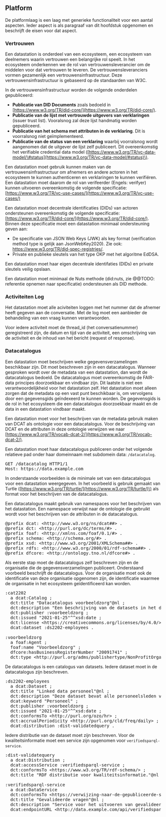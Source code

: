 ## Platform

De platformlaag is een laag met generieke functionaliteit voor een aantal aspecten. Ieder aspect is als paragraaf van dit hoofdstuk opgenomen en beschrijft de eisen voor dat aspect. 

### Vertrouwen

Een datastation is onderdeel van een ecosysteem, een ecosysteem van deelnemers waarin vertrouwen een belangrijke rol speelt. In het ecosysteem onderkennen we de rol van vertrouwensleverancier om de middelen voor dat vertrouwen te leveren. De vertrouwensleveranciers vormen gezamenlijk een vertrouwensinfrastructuur. Deze vertrouwensinfrastructuur is gebaseerd op de standaarden van W3C.

In de vertrouwensinfrastructuur worden de volgende onderdelen gepubliceerd:

- **Publicatie van DID Documents** zoals bedoeld in [https://www.w3.org/TR/did-core/](https://www.w3.org/TR/did-core/).
- **Publicatie van de lijst met vertrouwde uitgevers van verklaringen** \(issuer trust list\). Vooralsnog zal deze lijst handmatig worden gepubliceerd.
- **Publicatie van het schema met attributen in de verklaring**. Dit is voorralsnog niet geïmplementeerd.
- **Publicatie van de status van een verklaring** waarbij voorralsnog wordt aangenomen dat de uitgever de lijst zelf publiceert. Dit overeenkomstig het verifiable credential data model \([https://www.w3.org/TR/vc-data-model/\#status](https://www.w3.org/TR/vc-data-model/#status)\).

Een datastation moet gebruik kunnen maken van de vertrouwensinfrastructuur om afnemers en andere actoren in het ecosysteem te kunnen authenticeren en verklaringen te kunnen verifiëren. Een datastation moet daarom de rol van verifeerder (Engels: verifyer) kunnen uitvoeren overeenkomstig de volgende specificatie: [https://www.w3.org/TR/vc-use-cases/](https://www.w3.org/TR/vc-use-cases/) 

Een datastation moet decentrale identificaties (DIDs) van actoren ondersteunen overeenkomstig de volgende specificatie: [https://www.w3.org/TR/did-core/](https://www.w3.org/TR/did-core/). Binnen deze specificatie moet een datastation minimaal ondersteuning geven aan:

- De specificatie van JSON Web Keys (JWK) als key format (verification method type is gelijk aan JsonWebKey2020). Zie ook: https://www.w3.org/TR/did-spec-registries/.
- Private en publieke sleutels van het type OKP met het algoritme EdDSA.

Een datastation moet haar eigen decentrale identifaties (DIDs) en private sleutels veilig opslaan.

Een datastation moet minimaal de Nuts methode \(did:nuts, zie @@TODO: referentie opnemen naar specificatie\) ondersteunen als DID methode. 

### Activiteiten Log 

Het datastation moet alle aciviteiten loggen met het nummer dat de afnemer heeft gegeven aan de conversatie. Met de log moet een aanbieder de behandeling van een vraag kunnen verantwoorden. 

Voor iedere activiteit moet de thread_id (het conversatienummer) geregistreerd zijn, de datum en tijd van de activiteit, een omschrijving van de activiteit en de inhoud van het bericht (request of response).

### Datacatalogus

Een datastation moet beschrijven welke gegevensverzamelingen beschikbaar zijn. Dit moet beschreven zijn in een datacatalogus. Wanneer gesproken wordt over de metadata van een datastation, dan wordt de datacatalogus bedoeld. De datacatalogus moet overeenkomstig de FAIR-data principes doorzoekbaar en vindbaar zijn. Dit laatste is niet een verantwoordelijkheid voor het datastation zelf. Het datastation moet alleen zorgen dat de metadata op een vast punt beschikbaar is, om vervolgens door een gegevensgids geïndexeerd te kunnen worden. De gegevensgids is de rol in het ecosysteem die een datacatalogus doorzoekbaar maakt en de data in een datastation vindbaar maakt.

Een datastation moet voor het beschrijven van de metadata gebruik maken van DCAT als ontologie voor een datacatalogus. Voor de beschrijving van DCAT en de attributen in deze ontologie verwijzen we naar [https://www.w3.org/TR/vocab-dcat-2/](https://www.w3.org/TR/vocab-dcat-2/).

Een datastation moet haar datacatalogus publiceren onder het volgende relatieve pad onder haar domeinnaam met subdomein data: <code>/datacatalog</code>. 

<pre class='example'>
GET /datacatalog HTTP1/1
Host: https://data.example.com
</pre>

In onderstaande voorbeelden is de minimale set van een datacatalogus voor een datastation weergegeven. In het voorbeeld is gebruik gemaakt van Turtle \([https://www.w3.org/TR/turtle/](https://www.w3.org/TR/turtle/)\) als format voor het beschrijven van de datacatalogus.

Een datacatalogus maakt gebruik van namespaces voor het beschrijven van het datastation. Een namespace verwijst naar de ontologie die gebruikt wordt voor het beschrijven van de attributen in de datacatalogus.

<pre class='example nohighlight'>
@prefix dcat: &#x3C;http://www.w3.org/ns/dcat##&#x3E; .
@prefix dct: &#x3C;http://purl.org/dc/terms/#&#x3E; .
@prefix foaf: &#x3C;http://xmlns.com/foaf/0.1/#&#x3E; .
@prefix schema: &#x3C;http://schema.org/#&#x3E; .
@prefix xsd: &#x3C;http://www.w3.org/2001/XMLSchema##&#x3E; .
@prefix rdfs: &#x3C;http://www.w3.org/2000/01/rdf-schema##&#x3E; .
@prefix dfcore: &#x3C;http://ontology.tno.nl/dfcore#&#x3E; .
</pre>

Als eerste stap moet de datacatalogus zelf beschreven zijn en de organisatie die de gegevensverzamelingen publiceert. Onderstaand voorbeeld beschrijft de datacatalogus. Voor de organisatie moet ook de identificatie van deze organisatie opgenomen zijn, de identificatie waarmee de organisatie in het ecosysteem geïdentificeerd kan worden.

<pre class='example nohighlight'>
:cat2202
  a dcat:Catalog ;
  dct:title "Datacatalogus voorbeeldzorg"@nl ;
  dct:description "Een beschrijving van de datasets in het datastation van voorbeeldzorg"@nl ;
  dct:publisher :voorbeeldzorg ;
  dct:issued "2021-01-25"^^xsd:date ;
  dct:license &#x3C;https://creativecommons.org/licenses/by/4.0/&#x3E; ;
  dcat:dataset :ds2202-employees .

:voorbeeldzorg
  a foaf:Agent ;
  foaf:name "Voorbeeldzorg" ;
  dfcore:hasBusinessRegisterNumber "20091741" ;
  dct:type &#x3C;http://purl.org/adms/publishertype/NonProfitOrganisation&#x3E; .
</pre>

De datacatalogus is een catalogus van datasets. Iedere dataset moet in de datacatalogus zijn beschreven.

<pre class='example nohighlight'>
:ds2202-employees
  a dcat:Dataset ;
  dct:title "Linked data personeel"@nl ;
  dct:description "Deze dataset bevat alle personeelsleden van voorbeeldzorg. "@nl ;
  dcat:keyword "Personeel" ;
  dct:publisher :voorbeeldzorg ;
  dct:issued "2021-01-25"^^xsd:date ;
  dct:conformsTo &#x3C;http://purl.org/ozo/hr&#x3E; ;
  dct:accrualPeriodicity &#x3C;http://purl.org/cld/freq/daily&#x3E; ;
  dcat:distribution :dist-validatedquery .
</pre>

Iedere distributie van de dataset moet zijn beschreven. Voor de kwaliteitsinformatie moet een service zijn opgenomen voor <code>verifiedsparql-service</code>.

<pre class='example nohighlight'>
:dist-validatequery
  a dcat:Distribution ;
  dcat:accessService :verifiedsparql-service ;
  dct:conformsTo &#x3C;https://www.w3.org/TR/rdf-schema/&#x3E; ;
  dct:title "RDF distributie voor kwaliteitsinformatie."@nl .

:verifiedsparql-service
  a dcat:DataService
  dct:conformsTo &#x3C;https://verwijzing-naar-de-gepubliceerde-specificatie/&#x3E; ;
  dct:title "Gevalideerde vragen"@nl ;
  dct:description "Service voor het uitvoeren van gevalideerde vragen via sparql"@nl ;
  dcat:endpointURL &#x3C;http://data.example.com/api/verifiedsparql&#x3E; .
</pre>



